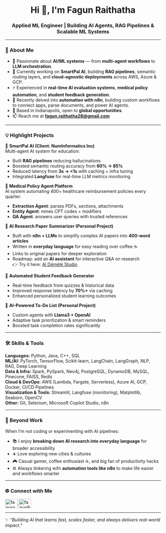 <h1 align="center">Hi 👋, I'm Fagun Raithatha</h1>
<h3 align="center">Applied ML Engineer | Building AI Agents, RAG Pipelines & Scalable ML Systems</h3>

---

### 🚀 About Me
- 🎯 Passionate about **AI/ML systems** — from **multi-agent workflows** to **LLM orchestration**.  
- 🌱 Currently working on **SmartPal AI**, building **RAG pipelines**, semantic routing layers, and **cloud-agnostic deployments** across AWS, Azure & GCP.  
- ⚡ Experienced in **real-time AI evaluation systems**, **medical policy automation**, and **student feedback generation**.  
- 🤖 Recently delved into **automation with n8n**, building custom workflows to connect apps, parse documents, and power AI agents.  
- 📍 Based in Indianapolis, open to **global opportunities**.  
- 📫 Reach me at **fagun.raithatha28@gmail.com**  

---

### 💡 Highlight Projects  

🔹 **SmartPal AI (Client: NumInformatics Inc)**  
Multi-agent AI system for education:  
- Built **RAG pipelines** reducing hallucinations  
- Boosted semantic routing accuracy from **60% → 85%**  
- Reduced latency from **3s → <1s** with caching + infra tuning  
- Integrated **Langfuse** for real-time LLM metrics monitoring  

🔹 **Medical Policy Agent Platform**  
AI system automating 400+ healthcare reimbursement policies every quarter:  
- **Extraction Agent**: parses PDFs, sections, attachments  
- **Entity Agent**: mines CPT codes + modifiers  
- **QA Agent**: answers user queries with trusted references  

🔹 **AI Research Paper Summarizer (Personal Project)**  
- Built with **n8n + LLMs** to simplify complex AI papers into **400-word articles**  
- Written in **everyday language** for easy reading over coffee ☕  
- Links to original papers for deeper exploration  
- Roadmap: add an **AI assistant** for interactive Q&A on research  
👉 Try it here: [AI Démêlé Studio](https://lnkd.in/gPkhdHdg)  

🔹 **Automated Student Feedback Generator**  
- Real-time feedback from quizzes & historical data  
- Improved response latency by **70%+** via caching  
- Enhanced personalized student learning outcomes  

🔹 **AI-Powered To-Do List (Personal Project)**  
- Custom agents with **Llama3 + OpenAI**  
- Adaptive task prioritization & smart reminders  
- Boosted task completion rates significantly  

---

### 🛠️ Skills & Tools  

**Languages:** Python, Java, C++, SQL  
**ML/AI:** PyTorch, TensorFlow, Scikit-learn, LangChain, LangGraph, NLP, RAG, Deep Learning  
**Data & Infra:** Spark, PySpark, Neo4j, PostgreSQL, DynamoDB, MySQL, Pinecone, FAISS, Redis  
**Cloud & DevOps:** AWS (Lambda, Fargate, Serverless), Azure AI, GCP, Docker, CI/CD Pipelines  
**Visualization & Tools:** Streamlit, Langfuse (monitoring), Matplotlib, Seaborn, OpenCV  
**Other:** Git, Selenium, Microsoft Copilot Studio, n8n  

---

### 🎨 Beyond Work  
When I’m not coding or experimenting with AI pipelines:  
- 📚 I enjoy **breaking down AI research into everyday language** for broader accessibility  
- ✈️ Love exploring new cities & cultures  
- 🎮 Casual gamer, coffee enthusiast ☕, and big fan of productivity hacks  
- ⚙️ Always tinkering with **automation tools like n8n** to make life easier and workflows smarter  

---

### 🌐 Connect with Me  
<p align="left">
<a href="https://www.linkedin.com/in/fagun-raithatha-4365a2178/" target="blank">
  <img align="center" src="https://raw.githubusercontent.com/rahuldkjain/github-profile-readme-generator/master/src/images/icons/Social/linked-in-alt.svg" alt="fagunraithatha" height="30" width="40" />
</a>
<a href="https://github.com/fagun98" target="blank">
  <img align="center" src="https://raw.githubusercontent.com/rahuldkjain/github-profile-readme-generator/master/src/images/icons/Social/github.svg" alt="fagun98" height="30" width="40" />
</a>
</p>

---

✨ *“Building AI that learns fast, scales faster, and always delivers real-world impact.”*  
